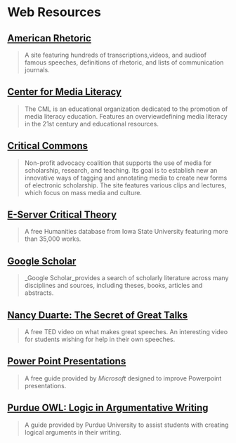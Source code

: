 # Web Resources

## [American Rhetoric](https://web.archive.org/web/20150906083416/http:/www.americanrhetoric.com/)

> A site featuring hundreds of transcriptions,videos, and audioof famous speeches, definitions of rhetoric, and lists of communication journals.

## [Center for Media Literacy](https://web.archive.org/web/20150906083416/http:/www.medialit.org/)

> The CML is an educational organization dedicated to the promotion of media literacy education. Features an overviewdefining media literacy in the 21st century and educational resources.

## [Critical Commons](https://web.archive.org/web/20150906083416/http:/criticalcommons.org/)

> Non-profit advocacy coalition that supports the use of media for scholarship, research, and teaching. Its goal is to establish new an innovative ways of tagging and annotating media to create new forms of electronic scholarship. The site features various clips and lectures, which focus on mass media and culture.

## [E-Server Critical Theory](https://web.archive.org/web/20150906083416/http:/theory.eserver.org/dir/Critical+Theory)

> A free Humanities database from Iowa State University featuring more than 35,000 works.

## [Google Scholar](https://web.archive.org/web/20150906083416/http:/scholar.google.com/)

> _Google Scholar_provides a search of scholarly literature across many disciplines and sources, including theses, books, articles and abstracts.

## [Nancy Duarte: The Secret of Great Talks](https://web.archive.org/web/20150906083416/http:/www.ted.com/talks/nancy_duarte_the_secret_structure_of_great_talks.html)

> A free TED video on what makes great speeches. An interesting video for students wishing for help in their own speeches.

## [Power Point Presentations](https://web.archive.org/web/20150906083416/http:/www.microsoft.com/atwork/skills/presentations.aspx)

> A free guide provided by _Microsoft_ designed to improve Powerpoint presentations.

## [Purdue OWL: Logic in Argumentative Writing](https://web.archive.org/web/20150906083416/http:/owl.english.purdue.edu/owl/resource/659/02/)

> A guide provided by Purdue University to assist students with creating logical arguments in their writing.



